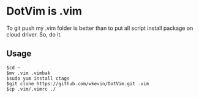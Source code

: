 # DotVim is .vim

To git push my .vim folder is better than to put all script install package on cloud driver. So, do it.

## Usage

```
$cd ~
$mv .vim .vimbak
$sudo yum install ctags
$git clone https://github.com/wkevin/DotVim.git .vim
$cp .vim/.vimrc ./
```
